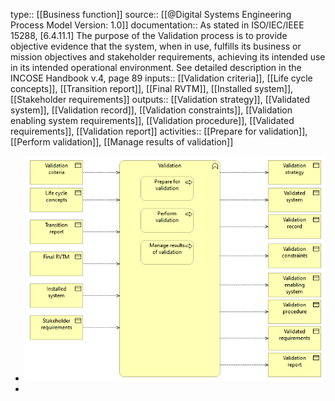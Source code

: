 type:: [[Business function]]
source:: [[@Digital Systems Engineering Process Model Version: 1.0]]
documentation:: As stated in ISO/IEC/IEEE 15288, [6.4.11.1] The purpose of the Validation process is to provide objective evidence that the system, when in use, fulfills its business or mission objectives and stakeholder requirements, achieving its intended use in its intended operational environment.  See detailed description in the INCOSE Handbook v.4, page 89
inputs:: [[Validation criteria]], [[Life cycle concepts]], [[Transition report]], [[Final RVTM]], [[Installed system]], [[Stakeholder requirements]]
outputs:: [[Validation strategy]], [[Validated system]], [[Validation record]], [[Validation constraints]], [[Validation enabling system requirements]], [[Validation procedure]], [[Validated requirements]], [[Validation report]]
activities:: [[Prepare for validation]], [[Perform validation]], [[Manage results of validation]]

- ![image.png](../assets/image_1689408740459_0.png)
-